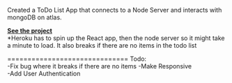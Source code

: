 Created a ToDo List App that connects to a Node Server and interacts with mongoDB on atlas.

**<a href="https://ghughes-react-todo-list.herokuapp.com/" target="_blank">See the project</a>**
<br>*Heroku has to spin up the React app, then the node server so it might take a minute to load. It also breaks if there are no items in the todo list

==============================
Todo:<br>
-Fix bug where it breaks if there are no items
-Make Responsive<br>
-Add User Authentication<br>

